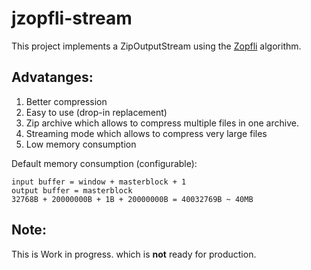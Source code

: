 jzopfli-stream
=======
This project implements a ZipOutputStream using the [Zopfli](https://code.google.com/p/zopfli/) algorithm.

## Advatanges:
<ol>
<li>Better compression</li>
<li>Easy to use (drop-in replacement)</li>
<li>Zip archive which allows to compress multiple files in one archive.</li>
<li>Streaming mode which allows to compress very large files</li>
<li>Low memory consumption</li>
</ol>


Default memory consumption (configurable):
```
input buffer = window + masterblock + 1
output buffer = masterblock
32768B + 20000000B + 1B + 20000000B = 40032769B ~ 40MB
```

## Note:
This is Work in progress. which is **not** ready for production.